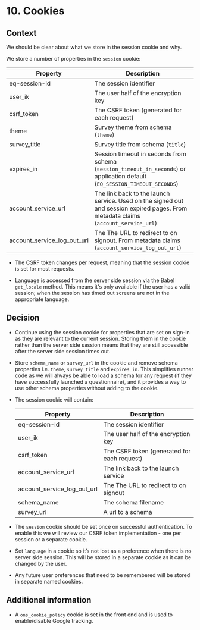 # 10. Cookies

## Context 

We should be clear about what we store in the session cookie and why. 

We store a number of properties in the `session` cookie:

| Property | Description |
|----------|-------------|
| eq-session-id | The session identifier |
| user_ik  | The user half of the encryption key |
| csrf_token | The CSRF token (generated for each request) |
| theme | Survey theme from schema (`theme`) |
| survey_title | Survey title from schema (`title`) |
| expires_in | Session timeout in seconds from schema (`session_timeout_in_seconds`) or application default (`EQ_SESSION_TIMEOUT_SECONDS`) |
| account_service_url | The link back to the launch service. Used on the signed out and session expired pages. From metadata claims (`account_service_url`) |
| account_service_log_out_url | The The URL to redirect to on signout. From metadata claims (`account_service_log_out_url`) |

- The CSRF token changes per request, meaning that the session cookie is set for most requests. 

- Language is accessed from the server side session via the Babel `get_locale` method. This means it's only available if the user has a valid session; when the session has timed out screens are not in the appropriate language. 

## Decision

- Continue using the session cookie for properties that are set on sign-in as they are relevant to the current session. Storing them in the cookie rather than the server side session means that they are still accessible after the server side session times out. 
- Store `schema_name` or `survey_url` in the cookie and remove schema properties i.e. `theme`, `survey_title` and `expires_in`. This simplifies runner code as we will always be able to load a schema for any request (if they have successfully launched a questionnaire), and it provides a way to use other schema properties without adding to the cookie.
- The session cookie will contain:

  | Property | Description |
  |----------|-------------|
  | eq-session-id | The session identifier |
  | user_ik  | The user half of the encryption key |
  | csrf_token | The CSRF token (generated for each request) |
  | account_service_url | The link back to the launch service |
  | account_service_log_out_url | The The URL to redirect to on signout |
  | schema_name | The schema filename | 
  | survey_url | A url to a schema |

- The `session` cookie should be set once on successful authentication. To enable this we will review our CSRF token implementation - one per session or a separate cookie.

- Set `language` in a cookie so it’s not lost as a preference when there is no server side session. This will be stored in a separate cookie as it can be changed by the user.

- Any future user preferences that need to be remembered will be stored in separate named cookies.
 
## Additional information

- A `ons_cookie_policy` cookie is set in the front end and is used to enable/disable Google tracking.
